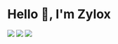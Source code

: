 <h1 align="left">Hello 👋, I'm Zylox</h1>
  
![](https://img.shields.io/youtube/channel/subscribers/UCTkgjM5vJc0n8wwT0_JG-iA?label=Subscribers&logo=youtube&style=for-the-badge)
![](https://img.shields.io/youtube/channel/views/UCTkgjM5vJc0n8wwT0_JG-iA?label=Views&logo=youtube&style=for-the-badge)
![](https://img.shields.io/github/followers/zyloxmods?style=for-the-badge&logo=github)



